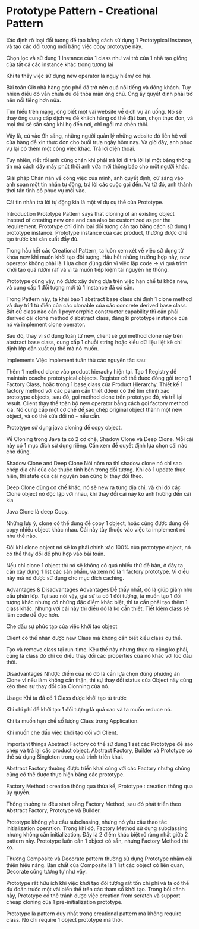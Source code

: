 # Prototype Pattern - Creational Pattern
Xác định rõ loại đối tượng để tạo bằng cách sử dụng 1 Prototypical Instance, và tạo các đối tượng mới bằng việc copy prototype này.

Chọn lọc và sử dụng 1 Instance của 1 class như vai trò của 1 nhà tạo giống của tất cả các instance khác trong tương lai

Khi ta thấy việc sử dụng new operator là nguy hiểm/ có hại.

Bài toán
Giờ nhà hàng góc phố đã trở nên quá nổi tiếng và đông khách. Tuy nhiên điều đó vẫn chưa đủ để thỏa mãn ông chủ. Ông ấy quyết định phải trở nên nổi tiếng hơn nữa.

Tìm hiểu trên mạng, ông biết một vài website về dịch vụ ăn uống. Nó sẽ thay ông cung cấp dịch vụ để khách hàng có thể đặt bàn, chọn thực đơn, và mọi thứ sẽ sẵn sàng khi họ đến nơi, chỉ ngồi mà chén thôi.

Vậy là, cứ vào 9h sáng, những người quản lý những website đó liên hệ với cửa hàng để xin thực đơn cho buổi trưa ngày hôm nay. Và giờ đây, anh phục vụ lại có thêm một công việc khác. Trả lời điện thoại.

Tuy nhiên, riết rồi anh cũng chán khi phải trả lời đi trả lời lại một bảng thông tin mà cách dây mấy phút thôi anh vừa mới thông báo cho một người khác.

Giải pháp
Chán nản về công việc của mình, anh quyết định, cứ sáng vào anh soạn một tin nhắn tự động, trả lời các cuộc gọi đến. Và từ đó, anh thảnh thơi tán tỉnh cô phục vụ mới vào.

Cái tin nhắn trả lời tự động kia là một ví dụ cụ thể của Prototype.

Introduction
Prototype Pattern says that cloning of an existing object instead of creating new one and can also be customized as per the requirement.
Prototype chỉ định loại đối tượng cần tạo bằng cách sử dụng 1 prototype instance. Prototype instance của các product, thường được chế tạo trước khi sản xuất đầy đủ.

Trong hầu hết các Creational Pattern, ta luôn xem xét về việc sử dụng từ khóa new khi muốn khởi tạo đối tượng. Hầu hết những trường hợp này, new operator không phải là 1 lựa chọn đúng đắn vì việc lặp code -> vì quá trình khởi tạo quá rườm raf và vì ta muốn tiếp kiệm tài nguyên hệ thống.

Prototype cũng vậy, nó được xây dựng dựa trên việc hạn chế từ khóa new, và cung cấp 1 đối tượng mới từ 1 Instance đã có sẵn.

Trong Pattern này, ta khai báo 1 abstract base class chỉ định 1 clone method và duy trì 1 từ điển của các clonable của các concrete derived base class. Bất cứ class nào cần 1 poymorrphic constructor capability thì cần phải derived cái clone method ở abstract class, đăng kí prototype instance của nó và implement clone operator.

Sau đó, thay vì sử dụng toán tử new, client sẽ gọi method clone này trên abstract base class, cung cấp 1 chuỗi string hoặc kiểu dữ liệu liệt kê chỉ định lớp dẫn xuất cụ thể mà nó muốn.

Implements
Việc implement tuân thủ các nguyên tâc sau:

Thêm 1 method clone vào product hierachy hiện tại.
Tạo 1 Registry để maintain ccache prototypical objects. Register có thể được đóng gói trong 1 Factory Class, hoặc trong 1 base class của Product Hierarchy.
Thiết kế 1 factory method với các param cần thiết ddeer có thể tìm chính xác prototype objects, sau đó, gọi method clone trên prototype đó, và trả lại result.
Client thay thế toàn bộ new operator bằng cách gọi factory method kia.
Nó cung cấp một cơ chế để sao chép original object thành một new object, và có thể sửa đổi nó - nếu cần.

Prototype sử dụng java cloning để copy object.


Về Cloning trong Java ta có 2 cơ chế, Shadow Clone và Deep Clone. Mỗi cái này có 1 mục đích sử dụng riêng. Cần xem để quyết định lựa chọn cái nào cho đúng.

Shadow Clone and Deep Clone
Nói nôm na thì shadow clone nó chỉ sao chép địa chỉ của các thuộc tính bên trong đối tượng. Khi có 1 update thực hiện, thì state của cái nguyên bản cũng bị thay đổi theo.

Deep Clone dùng cơ chế khác, nó sẽ new ra từng địa chỉ, và khi đó các Clone object nó độc lập với nhau, khi thay đổi cái này ko ảnh hưởng đến cái kia

Java Clone là deep Copy.

Những lưu ý, clone có thể dùng để copy 1 object, hoặc cũng được dùng để copy nhiều object khác nhau. Cái này tùy thuộc vào việc ta implement nó như thế nào.

Đôi khi clone object nó sẽ ko phải chính xác 100% của prototype object, nó có thể thay đổi để phù hợp vào bài toán.

Nếu chỉ clone 1 object thì nó sẽ không có quá nhiều thứ để bàn, ở đây ta cần xây dựng 1 list các sản phẩm, và xem nó là 1 factory prototype. Vì điều này mà nó được sử dụng cho mục đích caching.

Advantages & Disadvantages
Advantages
Dễ thấy nhất, đó là giúp giảm nhu cầu phân lớp. Tại sao nói vậy, giả sử ta có 1 đối tượng, ta muốn tạo 1 đối tượng khác nhưng có những đặc điểm khác biệt, thì ta cần phải tạo thêm 1 class khác. Nhưng với cái này thì điều đó là ko cần thiết. Tiết kiệm class sẽ làm code dễ đọc hơn.

Che dấu sự phức tạp của việc khởi tạo object

Client có thể nhận được new Class mà không cần biết kiểu class cụ thể.

Tạo và remove class tại run-time. Kêu thế này nhưng thực ra cũng ko phải, cũng là class đó chỉ có điều thay đổi các properties của nó khác với lúc đầu thôi.

Disadvantages
Nhược điểm của nó đó là cần lựa chọn đúng phương án Clone vì nếu làm không cẩn thận, thì sự thay đổi status của Object này cũng kéo theo sự thay đổi của Clonning của nó.

Usage
Khi ta đã có 1 Class được khởi tạo từ trước

Khi chi phí để khởi tạo 1 đối tượng là quá cao và ta muốn reduce nó.

Khi ta muốn hạn chế số lượng Class trong Application.

Khi muốn che dấu việc khởi tạo đối với Client.

Important things
Abstract Factory có thể sử dụng 1 set các Prototype để sao chép và trả lại các product object. Abstract Factory, Builder và Prototype có thể sử dụng Singleton trong quá trình triển khai.

Abstract Factory thường được triển khai cùng với các Factory nhưng chúng cũng có thể được thực hiện bằng các prototype.

Factory Method : creation thông qua thừa kế, Prototype : creation thông qua ủy quyền.

Thông thường ta đều start bằng Factory Method, sau đó phát triển theo Abstract Factory, Prototype và Builder.

Prototype không yêu cầu subclassing, nhưng nó yêu cầu thao tác initialization operation. Trong khi đó, Factory Method sử dụng subclassing nhưng không cần initialization. Đây là 2 điểm khác biệt rõ ràng nhất giữa 2 pattern này. Prototype luôn cần 1 object có sẵn, nhưng Factory Method thì ko.

Thường Composite và Decorate pattern thường sử dụng Prototype nhằm cải thiện hiệu năng. Bản chất của Composite là 1 list các object có liên quan, Decorate cũng tương tự như vậy.

Prototype rất hữu ích khi việc khởi tạo đối tượng rất tốn chi phí và ta có thể dự đoán trước một vài biến thể trên các tham số khởi tạo. Trong bối cảnh này, Prototype có thể tránh được việc creation from scratch và support cheap cloning của 1 pre-initialization prototype.

Prototype là pattern duy nhất trong creational pattern mà không require class. Nó chỉ require 1 object prototype mà thôi.